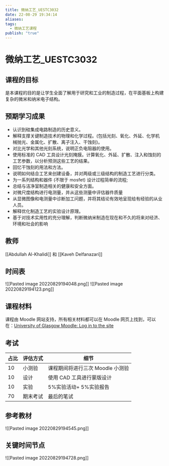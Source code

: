 ```yaml
---
title: 微纳工艺_UESTC3032
date: 22-08-29 19:34:14
aliases: 
tags:
  - 微纳工艺课程
publish: "true"
---
```


# 微纳工艺_UESTC3032

## 课程的目标

是本课程的目的是让学生全面了解用于研究和工业的制造过程，在平面基板上构建复杂的微米和纳米电子结构。

## 预期学习成果

- 认识到硅集成电路制造的历史意义。
- 解释支撑关键制造技术的物理和化学过程。(包括光刻、氧化、外延、化学机械抛光、金属化、扩散、离子注入、干蚀刻)。
- 对比光学和其他光刻系统，说明正负电阻器的使用。
- 使用标准的 CAD 工具设计光刻掩膜。计算氧化、外延、扩散、注入和蚀刻的工艺参数，以分析预测这些工艺的结果。
- 回忆干蚀刻的用法和方法。
- 说明如何结合工艺来创建设备，并对两级或三级结构的制造工艺进行分类。
- 为一系列结构和器件 (不限于 mosfet) 设计过程简单的流程;
- 总结与洁净室制造相关的健康和安全方面。
- 对微尺度结构进行电测量，并从这些测量中评估器件质量
- 从显微图像和电测量中诊断加工问题，并将其结论有效地呈现给有经验的从业人员。
- 解释优化制造工艺的实验设计原理。
- 基于对技术实用性的充分理解，判断微纳米制造在现在和不久的将来对经济、环境和社会的影响

## 教师

[[Abdullah Al-Khalidi]] 和 [[Kaveh Delfanazari]]

## 时间表

![[Pasted image 20220829194048.png]]
![[Pasted image 20220829194123.png]]

## 课程材料

课程由 Moodle 网站支持，所有相关材料都可以在 Moodle 网页上找到，可以在：[University of Glasgow Moodle: Log in to the site](https://moodle.gla.ac.uk/course/view.php?id=34758)

## 考试

| 占比 | 评估方式 | 细节 |
| ---- | -------- | ---- |
| 10   | 小测验     |   课程期间将进行三次 Moodle 小测验   |
| 10   |   设计       |    使用 CAD 工具进行蒙版设计  |
| 10   |   实验       |   5%实验活动+ 5%实验报告   |
| 70   |     期末考试     |   最后的笔试   |

## 参考教材

![[Pasted image 20220829194545.png]]

## 关键时间节点

![[Pasted image 20220829194728.png]]

